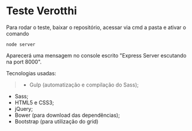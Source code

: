 # Teste Verotthi

Para rodar o teste, baixar o repositório,
acessar via cmd a pasta e ativar o comando 
``` 
node server
```

Aparecerá uma mensagem no console escrito "Express Server escutando na port 8000".

Tecnologias usadas:

>- Gulp (automatização e compilação do Sass);
- Sass;
- HTML5 e CSS3;
- jQuery;
- Bower (para download das dependências);
- Bootstrap (para utilização do grid)

